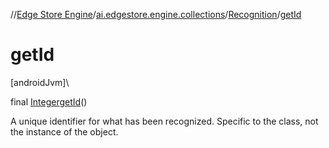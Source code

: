 //[Edge Store Engine](../../../index.md)/[ai.edgestore.engine.collections](../index.md)/[Recognition](index.md)/[getId](get-id.md)

# getId

[androidJvm]\

final [Integer](https://developer.android.com/reference/kotlin/java/lang/Integer.html)[getId](get-id.md)()

A unique identifier for what has been recognized. Specific to the class, not the instance of the object.
